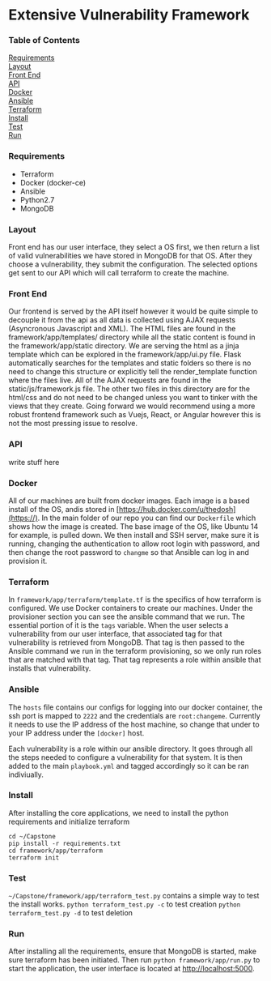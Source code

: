 # Extensive Vulnerability Framework

### Table of Contents
[Requirements](#requirements)<br>
[Layout](#layout)<br>
[Front End](#front-end)<br>
[API](#api)<br>
[Docker](#docker)<br>
[Ansible](#ansible)<br>
[Terraform](#terraform)<br>
[Install](#install)<br>
[Test](#test)<br>
[Run](#run)<br>



### Requirements
* Terraform
* Docker (docker-ce)
* Ansible
* Python2.7
* MongoDB


### Layout
Front end has our user interface, they select a OS first, we then return a list of valid vulnerabilities we have stored in MongoDB for that OS. After they choose a vulnerability, they submit the configuration. The selected options get sent to our API which will call terraform to create the machine. 

### Front End
Our frontend is served by the API itself however it would be quite simple to decouple it from the api as all data is collected using AJAX requests (Asyncronous Javascript and XML).  The HTML files are found in the framework/app/templates/ directory while all the static content is found in the framework/app/static directory.  We are serving the html as a jinja template which can be explored in the framework/app/ui.py file.  Flask automatically searches for the templates and static folders so there is no need to change this structure or explicitly tell the render_template function where the files live.  All of the AJAX requests are found in the static/js/framework.js file.  The other two files in this directory are for the html/css and do not need to be changed unless you want to tinker with the views that they create.  Going forward we would recommend using a more robust frontend framework such as Vuejs, React, or Angular however this is not the most pressing issue to resolve.  


### API
write stuff here


### Docker
All of our machines are built from docker images. Each image is a based install of the OS, andis stored in [https://hub.docker.com/u/thedosh](https://). In the main folder of our repo you can find our `Dockerfile` which shows how the image is created. The base image of the OS, like Ubuntu 14 for example, is pulled down. We then install and SSH server, make sure it is running, changing the authentication to allow root login with password, and then change the root password to `changme` so that Ansible can log in and provision it.

### Terraform
In `framework/app/terraform/template.tf` is the specifics of how terraform is configured. We use Docker containers to create our machines. Under the provisioner section you can see the ansible command that we run. The essential portion of it is the `tags` variable. When the user selects a vulnerability from our user interface, that associated tag for that vulnerability is retrieved from MongoDB. That tag is then passed to the Ansible command we run in the terraform provisioning, so we only run roles that are matched with that tag. That tag represents a role within ansible that installs that vulnerability.


### Ansible
The `hosts` file contains our configs for logging into our docker container, the ssh port is mapped to `2222` and the credentials are `root:changeme`. Currently it needs to use the IP address of the host machine, so change that under to your IP address under the `[docker]` host.

Each vulnerability is a role within our ansible directory. It goes through all the steps needed to configure a vulnerability for that system. It is then added to the main `playbook.yml` and tagged accordingly so it can be ran indiviually. 

### Install
After installing the core applications, we need to install the python requirements and initialize terraform

```
cd ~/Capstone
pip install -r requirements.txt
cd framework/app/terraform
terraform init
```

### Test
`~/Capstone/framework/app/terraform_test.py` contains a simple way to test the install works.
`python terraform_test.py -c` to test creation
`python terraform_test.py -d` to test deletion 


### Run
After installing all the requirements, ensure that MongoDB is started, make sure terraform has been initiated. Then run `python framework/app/run.py` to start the application, the user interface is located at [http://localhost:5000](http://).
